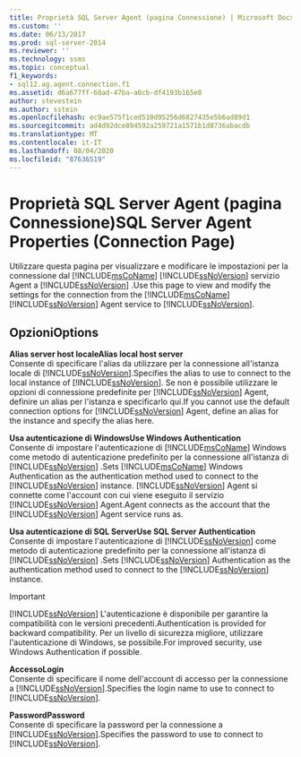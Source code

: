 ```yaml
---
title: Proprietà SQL Server Agent (pagina Connessione) | Microsoft Docs
ms.custom: ''
ms.date: 06/13/2017
ms.prod: sql-server-2014
ms.reviewer: ''
ms.technology: ssms
ms.topic: conceptual
f1_keywords:
- sql12.ag.agent.connection.f1
ms.assetid: d6a677ff-60ad-47ba-a0cb-df4193b165e0
author: stevestein
ms.author: sstein
ms.openlocfilehash: ec9ae575f1ced510d95256d6827435e5b6ad89d1
ms.sourcegitcommit: ad4d92dce894592a259721a1571b1d8736abacdb
ms.translationtype: MT
ms.contentlocale: it-IT
ms.lasthandoff: 08/04/2020
ms.locfileid: "87636519"
---
```

# <a name="sql-server-agent-properties-connection-page"></a><span data-ttu-id="0d074-102">Proprietà SQL Server Agent (pagina Connessione)</span><span class="sxs-lookup"><span data-stu-id="0d074-102">SQL Server Agent Properties (Connection Page)</span></span>
  <span data-ttu-id="0d074-103">Utilizzare questa pagina per visualizzare e modificare le impostazioni per la connessione dal [!INCLUDE[msCoName](../../includes/msconame-md.md)] [!INCLUDE[ssNoVersion](../../includes/ssnoversion-md.md)] servizio Agent a [!INCLUDE[ssNoVersion](../../includes/ssnoversion-md.md)] .</span><span class="sxs-lookup"><span data-stu-id="0d074-103">Use this page to view and modify the settings for the connection from the [!INCLUDE[msCoName](../../includes/msconame-md.md)] [!INCLUDE[ssNoVersion](../../includes/ssnoversion-md.md)] Agent service to [!INCLUDE[ssNoVersion](../../includes/ssnoversion-md.md)].</span></span>  
  
## <a name="options"></a><span data-ttu-id="0d074-104">Opzioni</span><span class="sxs-lookup"><span data-stu-id="0d074-104">Options</span></span>  
 <span data-ttu-id="0d074-105">**Alias server host locale**</span><span class="sxs-lookup"><span data-stu-id="0d074-105">**Alias local host server**</span></span>  
 <span data-ttu-id="0d074-106">Consente di specificare l'alias da utilizzare per la connessione all'istanza locale di [!INCLUDE[ssNoVersion](../../includes/ssnoversion-md.md)].</span><span class="sxs-lookup"><span data-stu-id="0d074-106">Specifies the alias to use to connect to the local instance of [!INCLUDE[ssNoVersion](../../includes/ssnoversion-md.md)].</span></span> <span data-ttu-id="0d074-107">Se non è possibile utilizzare le opzioni di connessione predefinite per [!INCLUDE[ssNoVersion](../../includes/ssnoversion-md.md)] Agent, definire un alias per l'istanza e specificarlo qui.</span><span class="sxs-lookup"><span data-stu-id="0d074-107">If you cannot use the default connection options for [!INCLUDE[ssNoVersion](../../includes/ssnoversion-md.md)] Agent, define an alias for the instance and specify the alias here.</span></span>  
  
 <span data-ttu-id="0d074-108">**Usa autenticazione di Windows**</span><span class="sxs-lookup"><span data-stu-id="0d074-108">**Use Windows Authentication**</span></span>  
 <span data-ttu-id="0d074-109">Consente di impostare l'autenticazione di [!INCLUDE[msCoName](../../includes/msconame-md.md)] Windows come metodo di autenticazione predefinito per la connessione all'istanza di [!INCLUDE[ssNoVersion](../../includes/ssnoversion-md.md)] .</span><span class="sxs-lookup"><span data-stu-id="0d074-109">Sets [!INCLUDE[msCoName](../../includes/msconame-md.md)] Windows Authentication as the authentication method used to connect to the [!INCLUDE[ssNoVersion](../../includes/ssnoversion-md.md)] instance.</span></span> [!INCLUDE[ssNoVersion](../../includes/ssnoversion-md.md)] <span data-ttu-id="0d074-110">Agent si connette come l'account con cui viene eseguito il servizio [!INCLUDE[ssNoVersion](../../includes/ssnoversion-md.md)] Agent.</span><span class="sxs-lookup"><span data-stu-id="0d074-110">Agent connects as the account that the [!INCLUDE[ssNoVersion](../../includes/ssnoversion-md.md)] Agent service runs as.</span></span>  
  
 <span data-ttu-id="0d074-111">**Usa autenticazione di SQL Server**</span><span class="sxs-lookup"><span data-stu-id="0d074-111">**Use SQL Server Authentication**</span></span>  
 <span data-ttu-id="0d074-112">Consente di impostare l'autenticazione di [!INCLUDE[ssNoVersion](../../includes/ssnoversion-md.md)] come metodo di autenticazione predefinito per la connessione all'istanza di [!INCLUDE[ssNoVersion](../../includes/ssnoversion-md.md)] .</span><span class="sxs-lookup"><span data-stu-id="0d074-112">Sets [!INCLUDE[ssNoVersion](../../includes/ssnoversion-md.md)] Authentication as the authentication method used to connect to the [!INCLUDE[ssNoVersion](../../includes/ssnoversion-md.md)] instance.</span></span>  
  
> [!IMPORTANT]  
>  [!INCLUDE[ssNoVersion](../../includes/ssnoversion-md.md)] <span data-ttu-id="0d074-113">L'autenticazione è disponibile per garantire la compatibilità con le versioni precedenti.</span><span class="sxs-lookup"><span data-stu-id="0d074-113">Authentication is provided for backward compatibility.</span></span> <span data-ttu-id="0d074-114">Per un livello di sicurezza migliore, utilizzare l'autenticazione di Windows, se possibile.</span><span class="sxs-lookup"><span data-stu-id="0d074-114">For improved security, use Windows Authentication if possible.</span></span>  
  
 <span data-ttu-id="0d074-115">**Accesso**</span><span class="sxs-lookup"><span data-stu-id="0d074-115">**Login**</span></span>  
 <span data-ttu-id="0d074-116">Consente di specificare il nome dell'account di accesso per la connessione a [!INCLUDE[ssNoVersion](../../includes/ssnoversion-md.md)].</span><span class="sxs-lookup"><span data-stu-id="0d074-116">Specifies the login name to use to connect to [!INCLUDE[ssNoVersion](../../includes/ssnoversion-md.md)].</span></span>  
  
 <span data-ttu-id="0d074-117">**Password**</span><span class="sxs-lookup"><span data-stu-id="0d074-117">**Password**</span></span>  
 <span data-ttu-id="0d074-118">Consente di specificare la password per la connessione a [!INCLUDE[ssNoVersion](../../includes/ssnoversion-md.md)].</span><span class="sxs-lookup"><span data-stu-id="0d074-118">Specifies the password to use to connect to [!INCLUDE[ssNoVersion](../../includes/ssnoversion-md.md)].</span></span>  
  
  
